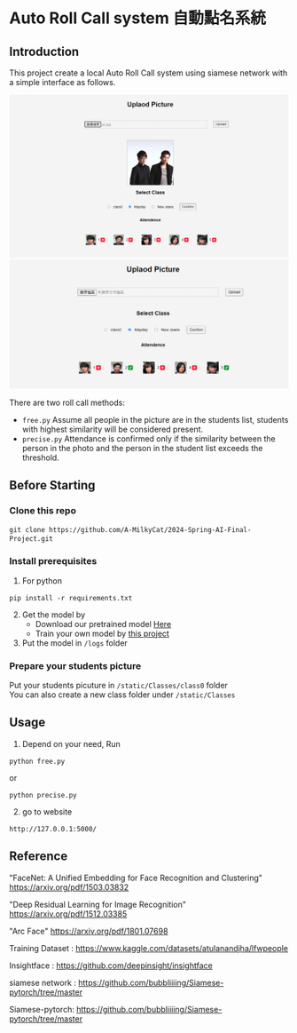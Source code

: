 # Auto Roll Call system 自動點名系統
## Introduction
This project create a local Auto Roll Call system using siamese network with a simple interface as follows.  

<img src="https://github.com/A-MilkyCat/2024-Spring-AI-Final-Project/blob/trivial/static/Classes/Mayday/pic/demo1.png" width="650">  
  
<img src="https://github.com/A-MilkyCat/2024-Spring-AI-Final-Project/blob/trivial/static/Classes/Mayday/pic/demo2.png" width="650">  

  
There are two roll call methods:
- ```free.py``` Assume all people in the picture are in the students list, students with highest similarity  will be considered present.
- ```precise.py``` Attendance is confirmed only if the similarity between the person in the photo and the person in the student list exceeds the threshold.
## Before Starting
### Clone this repo
```
git clone https://github.com/A-MilkyCat/2024-Spring-AI-Final-Project.git
```
### Install prerequisites
1. For python
```
pip install -r requirements.txt
```
2. Get the model by  
   - Download our pretrained model [Here](https://drive.google.com/file/d/10uY-Wbg71nDSsKxRduoUBIazWRFdW7I4/view?usp=sharing)  
   - Train your own model by [this project](https://github.com/bubbliiiing/Siamese-pytorch/tree/master)  
3. Put the model in ```/logs``` folder  
### Prepare your students picture 
Put your students picuture in ```/static/Classes/class0``` folder  
You can also create a new class folder  under ```/static/Classes```  
## Usage
1. Depend on your need, Run  
```
python free.py
```
or  
```
python precise.py
```
2. go to website  
```
http://127.0.0.1:5000/
```
## Reference
"FaceNet: A Unified Embedding for Face Recognition and Clustering" https://arxiv.org/pdf/1503.03832

"Deep Residual Learning for Image Recognition" https://arxiv.org/pdf/1512.03385

"Arc Face" https://arxiv.org/pdf/1801.07698

Training Dataset : https://www.kaggle.com/datasets/atulanandjha/lfwpeople

Insightface : https://github.com/deepinsight/insightface

siamese network : https://github.com/bubbliiiing/Siamese-pytorch/tree/master

Siamese-pytorch: https://github.com/bubbliiiing/Siamese-pytorch/tree/master
